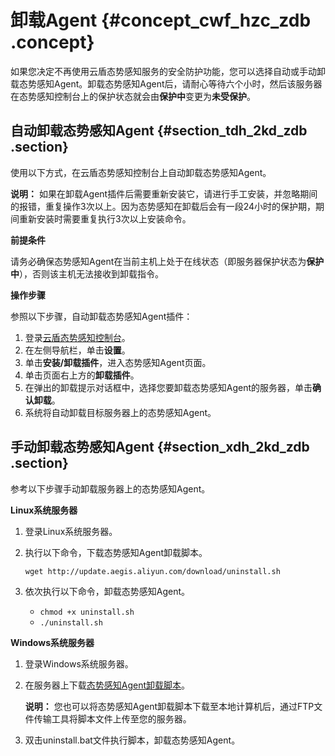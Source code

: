 # 卸载Agent {#concept_cwf_hzc_zdb .concept}

如果您决定不再使用云盾态势感知服务的安全防护功能，您可以选择自动或手动卸载态势感知Agent。卸载态势感知Agent后，请耐心等待六个小时，然后该服务器在态势感知控制台上的保护状态就会由**保护中**变更为**未受保护**。

## 自动卸载态势感知Agent {#section_tdh_2kd_zdb .section}

使用以下方式，在云盾态势感知控制台上自动卸载态势感知Agent。

**说明：** 如果在卸载Agent插件后需要重新安装它，请进行手工安装，并忽略期间的报错，重复操作3次以上。因为态势感知在卸载后会有一段24小时的保护期，期间重新安装时需要重复执行3次以上安装命令。

**前提条件**

请务必确保态势感知Agent在当前主机上处于在线状态（即服务器保护状态为**保护中**），否则该主机无法接收到卸载指令。

**操作步骤**

参照以下步骤，自动卸载态势感知Agent插件：

1.  登录[云盾态势感知控制台](https://yundun.console.aliyun.com/?p=sas)。
2.  在左侧导航栏，单击**设置**。
3.  单击**安装/卸载插件**，进入态势感知Agent页面。
4.  单击页面右上方的**卸载插件**。
5.  在弹出的卸载提示对话框中，选择您要卸载态势感知Agent的服务器，单击**确认卸载**。
6.  系统将自动卸载目标服务器上的态势感知Agent。

## 手动卸载态势感知Agent {#section_xdh_2kd_zdb .section}

参考以下步骤手动卸载服务器上的态势感知Agent。

**Linux系统服务器**

1.  登录Linux系统服务器。
2.  执行以下命令，下载态势感知Agent卸载脚本。

    ```
    wget http://update.aegis.aliyun.com/download/uninstall.sh
    ```

3.  依次执行以下命令，卸载态势感知Agent。
    -   `chmod +x uninstall.sh`
    -   `./uninstall.sh`

**Windows系统服务器**

1.  登录Windows系统服务器。
2.  在服务器上下载[态势感知Agent卸载脚本](http://update.aegis.aliyun.com/download/uninstall.bat)。

    **说明：** 您也可以将态势感知Agent卸载脚本下载至本地计算机后，通过FTP文件传输工具将脚本文件上传至您的服务器。

3.  双击uninstall.bat文件执行脚本，卸载态势感知Agent。

